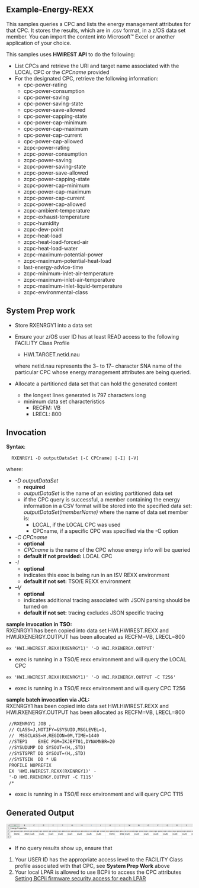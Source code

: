 ## Example-Energy-REXX

This samples queries a CPC and lists the energy management attributes for that CPC. It stores the results, which are in .csv format, in a z/OS data set member.  You can import the content into Microsoft™ Excel or another application of your choice.

This samples uses **HWIREST API** to do the following:
- List CPCs and retrieve the URI and target name associated with the LOCAL CPC or the *CPCname* provided
- For the designated CPC, retrieve the following information:
     - cpc-power-rating
     - cpc-power-consumption
     - cpc-power-saving
     - cpc-power-saving-state
     - cpc-power-save-allowed
     - cpc-power-capping-state
     - cpc-power-cap-minimum
     - cpc-power-cap-maximum
     - cpc-power-cap-current
     - cpc-power-cap-allowed
     - zcpc-power-rating
     - zcpc-power-consumption
     - zcpc-power-saving
     - zcpc-power-saving-state
     - zcpc-power-save-allowed
     - zcpc-power-capping-state
     - zcpc-power-cap-minimum
     - zcpc-power-cap-maximum
     - zcpc-power-cap-current
     - zcpc-power-cap-allowed
     - zcpc-ambient-temperature
     - zcpc-exhaust-temperature
     - zcpc-humidity
     - zcpc-dew-point
     - zcpc-heat-load
     - zcpc-heat-load-forced-air
     - zcpc-heat-load-water
     - zcpc-maximum-potential-power
     - zcpc-maximum-potential-heat-load
     - last-energy-advice-time
     - zcpc-minimum-inlet-air-temperature
     - zcpc-maximum-inlet-air-temperature
     - zcpc-maximum-inlet-liquid-temperature
     - zcpc-environmental-class   


## System Prep work
- Store RXENRGY1 into a data set
- Ensure your z/OS user ID has at least READ access to the following FACILITY Class Profile
    - HWI.TARGET.netid.nau

    <p>where netid.nau represents the 3– to 17– character SNA name of the particular CPC whose energy management attributes are being queried.  </p>

- Allocate a partitioned data set that can hold the generated content
   - the longest lines generated is 797 characters long
   - minimum data set characteristics
     - RECFM: VB
     - LRECL: 800

## Invocation
**Syntax**:
```
  RXENRGY1 -D outputDataSet [-C CPCname] [-I] [-V]                                                    
 ```
 where:
  - *-D outputDataSet*
      - **required**
      - *outputDataSet* is the name of an existing partitioned data set
      - if the CPC query is successful, a member containing the energy
        information in a CSV format will be stored into the specified data set: *outputDataSet(memberName)*
        where the name of data set member is:
        - LOCAL, if the LOCAL CPC was used
        - CPCname, if a specific CPC was specified via the -C option
  - *-C CPCname*
      - **optional**
      - *CPCname* is the name of the CPC whose energy info will be queried
      - **default if not provided:** LOCAL CPC
  - *-I*
      - **optional**
      - indicates this exec is being run in an ISV REXX environment
      - **default if not set:** TSO/E REXX environment
  - *–V*
      - **optional**
      - indicates additional tracing associated with JSON parsing should be turned on
      - **default if not set:** tracing excludes JSON specific tracing

**sample invocation in TSO:**
<br>RXENRGY1 has been copied into data set HWI.HWIREST.REXX and HWI.RXENERGY.OUTPUT
    has been allocated as RECFM=VB, LRECL=800
```
ex 'HWI.HWIREST.REXX(RXENRGY1)' '-D HWI.RXENERGY.OUTPUT'
```
 - exec is running in a TSO/E rexx environment and will query the LOCAL CPC
```
ex 'HWI.HWIREST.REXX(RXENRGY1)' '-D HWI.RXENERGY.OUTPUT -C T256'
```
 - exec is running in a TSO/E rexx environment and will query CPC T256

**sample batch invocation via JCL:**
<br>RXENRGY1 has been copied into data set HWI.HWIREST.REXX and HWI.RXENERGY.OUTPUT
    has been allocated as RECFM=VB, LRECL=800

```
 //RXENRGY1 JOB ,
 // CLASS=J,NOTIFY=&SYSUID,MSGLEVEL=1,
 //  MSGCLASS=H,REGION=0M,TIME=1440
 //STEP1    EXEC PGM=IKJEFT01,DYNAMNBR=20
 //SYSUDUMP DD SYSOUT=(H,,STD)
 //SYSTSPRT DD SYSOUT=(H,,STD)
 //SYSTSIN  DD * UB
 PROFILE NOPREFIX
 EX 'HWI.HWIREST.REXX(RXENRGY1)' -
 '-D HWI.RXENERGY.OUTPUT -C T115'
 /*
 ```
 - exec is running in a TSO/E rexx environment and will query CPC T115

## Generated Output

 ![Sample ENERGY result](https://github.com/IBM/zOS-BCPii/blob/main/Example-Energy-REXX/images/SampleEnergyResult.png)
 - If no query results show up, ensure that
  1. Your USER ID has the appropriate access level to the FACILITY Class profile associated
     with that CPC, see **System Prep Work** above      
  2. Your local LPAR is allowed to use BCPii to access the CPC attributes
     [Setting BCPii firmware security access for each LPAR](https://www.ibm.com/docs/en/zos/2.5.0?topic=configuration-setting-bcpii-firmware-security-access-each-lpar)
